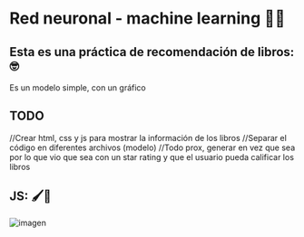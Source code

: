 # Red neuronal - machine learning 🧠💛
## Esta es una práctica de recomendación de libros: 🤓
Es un modelo simple, con un gráfico
## TODO
//Crear html, css y js para mostrar la información de los libros
//Separar el código en diferentes archivos (modelo)
//Todo prox, generar en vez que sea por lo que vio que sea con un star rating y que el usuario pueda calificar los libros
## JS: 🖌️💖
![imagen](https://github.com/Darigo30/machine-learning-libros/assets/39928174/1dbf21b3-547e-4722-837e-4581b83c2e1e)
